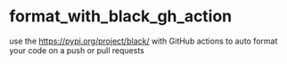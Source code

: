 # format_with_black_gh_action
use the https://pypi.org/project/black/ with GitHub actions to auto format your code on a push or pull requests
